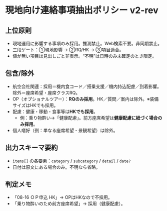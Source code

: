 # 現地向け連絡事項抽出ポリシー v2-rev

## 上位原則
- 現地運用に影響する事項のみ採用。推測禁止。Web検索不要。非同期禁止。
- 三段ゲート：①現地影響 → ②RQ/HK → ③項目適合。
- 値が無い項目は見出しごと非表示。“不明”は日時のみ未確定のとき限定。

## 包含/除外
- 航空会社関連：採用＝機内食コード／搭乗支援／機内持込配慮／到着影響。除外＝座席希望・座席クラスRQ。
- OP（オプショナルツアー）：**RQのみ採用**。HK／質問／案内は除外。※装備サイズはHKでも採用。
- 配慮：健康・移動・食事等は**HKでも採用**。
  - 例：乗り物酔い→「健康配慮」。前方座席希望は**健康配慮に紐づく場合のみ採用**。
- 個人嗜好（例：単なる座席希望・景観希望）は除外。

## 出力スキーマ要約
- `items[]` の各要素：`category` / `subcategory` / `detail` / `date?`
- 日付は原文にある場合のみ。不明なら省略。

## 判定メモ
- 「08-16 ＯＰ申込 HK」→ OPはHKなので不採用。
- 「乗り物酔いのため前方座席希望」→ 採用（健康配慮）。

